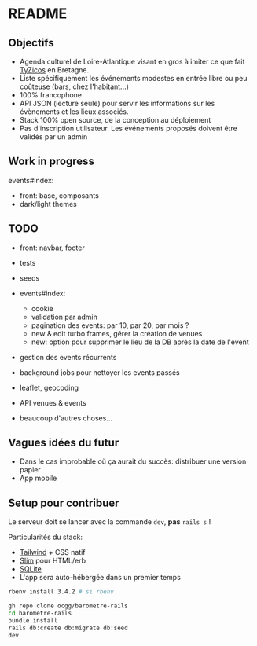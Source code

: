 # README

## Objectifs

- Agenda culturel de Loire-Atlantique visant en gros à imiter ce que fait [TyZicos](https://www.tyzicos.com/) en Bretagne.
- Liste spécifiquement les événements modestes en entrée libre ou peu coûteuse (bars, chez l'habitant...)
- 100% francophone
- API JSON (lecture seule) pour servir les informations sur les évènements et les lieux associés.
- Stack 100% open source, de la conception au déploiement
- Pas d'inscription utilisateur. Les événements proposés doivent être validés par un admin

## Work in progress

events#index:

- front: base, composants
- dark/light themes

## TODO

- front: navbar, footer

- tests

- seeds
- events#index:
  - cookie
  - validation par admin
  - pagination des events: par 10, par 20, par mois ?
  - new & edit turbo frames, gérer la création de venues
  - new: option pour supprimer le lieu de la DB après la date de l'event

- gestion des events récurrents
- background jobs pour nettoyer les events passés

- leaflet, geocoding

- API venues & events

- beaucoup d'autres choses...

## Vagues idées du futur

- Dans le cas improbable où ça aurait du succès: distribuer une version papier
- App mobile

## Setup pour contribuer

Le serveur doit se lancer avec la commande `dev`, **pas** `rails s` !

Particularités du stack:

- [Tailwind](https://tailwindcss.com/) + CSS natif
- [Slim](https://github.com/slim-template/slim) pour HTML/erb
- [SQLite](https://www.sqlite.org/)
- L'app sera auto-hébergée dans un premier temps

```bash
rbenv install 3.4.2 # si rbenv

gh repo clone ocgg/barometre-rails
cd barometre-rails
bundle install
rails db:create db:migrate db:seed
dev
```
